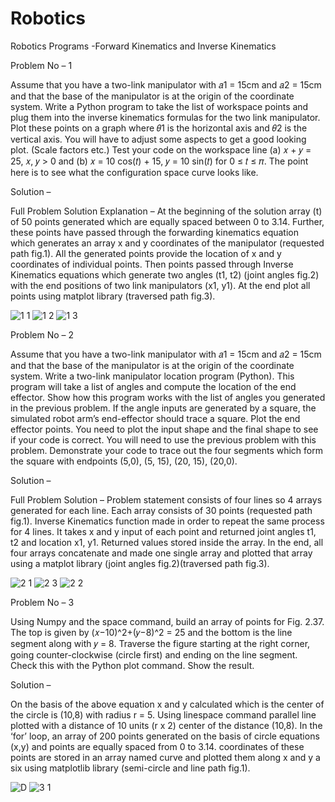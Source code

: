 # Robotics
Robotics Programs -Forward Kinematics and Inverse Kinematics

Problem No – 1

Assume that you have a two-link manipulator with 𝑎1 = 15cm and 𝑎2 = 15cm and that the base of the manipulator is at the origin of the coordinate system. Write a Python program to take the list of workspace points and plug them into the inverse kinematics formulas for the two link manipulator. Plot these points on a graph where 𝜃1 is the horizontal axis and 𝜃2 is the vertical axis. You will have to adjust some aspects to get a good looking plot. (Scale factors etc.) Test your code on the workspace line (a) 𝑥 + 𝑦 = 25, 𝑥, 𝑦 > 0 and (b) 𝑥 = 10 cos(𝑡) + 15, 𝑦 = 10 sin(𝑡) for 0 ≤ 𝑡 ≤ 𝜋. The point here is to see what the configuration space curve looks like.

Solution –

Full Problem Solution Explanation – At the beginning of the solution array (t) of 50 points generated which are equally spaced between 0 to 3.14. Further, these points have passed through the forwarding kinematics equation which generates an array x and y coordinates of the manipulator (requested path fig.1). All the generated points provide the location of x and y coordinates of individual points. Then points passed through Inverse Kinematics equations which generate two angles (t1, t2) (joint angles fig.2) with the end positions of two link manipulators (x1, y1). At the end plot all points using matplot library (traversed path fig.3).

![1 1](https://user-images.githubusercontent.com/50337861/80894022-64a7fa00-8c94-11ea-932f-025307e36e02.png)
![1 2](https://user-images.githubusercontent.com/50337861/80894024-65409080-8c94-11ea-8663-5df970548af1.png)
![1 3](https://user-images.githubusercontent.com/50337861/80894025-65409080-8c94-11ea-8968-fb328468ef49.png)

Problem No – 2

Assume that you have a two-link manipulator with 𝑎1 = 15cm and 𝑎2 = 15cm and that the base of the manipulator is at the origin of the coordinate system. Write a two-link manipulator location program (Python). This program will take a list of angles and compute the location of the end effector. Show how this program works with the list of angles you generated in the previous problem. If the angle inputs are generated by a square, the simulated robot arm’s end-effector should trace a square. Plot the end effector points. You need to plot the input shape and the final shape to see if your code is correct. You will need to use the previous problem with this problem. Demonstrate your code to trace out the four segments which form the square with endpoints (5,0), (5, 15), (20, 15), (20,0).

Solution –

Full Problem Solution – Problem statement consists of four lines so 4 arrays generated for each line. Each array consists of 30 points (requested path fig.1). Inverse Kinematics function made in order to repeat the same process for 4 lines. It takes x and y input of each point and returned joint angles t1, t2 and location x1, y1. Returned values stored inside the array. In the end, all four arrays concatenate and made one single array and plotted that array using a matplot library (joint angles fig.2)(traversed path fig.3).


![2 1](https://user-images.githubusercontent.com/50337861/80894030-76899d00-8c94-11ea-9e86-b3ceb265f73b.png)
![2 3](https://user-images.githubusercontent.com/50337861/80894031-77baca00-8c94-11ea-98ae-c3e05e581261.png)
![2 2](https://user-images.githubusercontent.com/50337861/80894033-78536080-8c94-11ea-8ef3-f52823c14e1b.png)





Problem No – 3

Using Numpy and the space command, build an array of points for Fig. 2.37. The top is given by (𝑥−10)^2+(𝑦−8)^2 = 25 and the bottom is the line segment along with 𝑦 = 8. Traverse the figure starting at the right corner, going counter-clockwise (circle first) and ending on the line segment. Check this with the Python plot command. Show the result.

Solution –

On the basis of the above equation x and y calculated which is the center of the circle is (10,8) with radius r = 5. Using linespace command parallel line plotted with a distance of 10 units (r x 2) center of the distance (10,8). In the ‘for’ loop, an array of 200 points generated on the basis of circle equations (x,y) and points are equally spaced from 0 to 3.14. coordinates of these points are stored in an array named curve and plotted them along x and y a six using matplotlib library (semi-circle and line path fig.1).

![D](https://user-images.githubusercontent.com/50337861/80894042-873a1300-8c94-11ea-81c6-67b87b0daf43.JPG)
![3 1](https://user-images.githubusercontent.com/50337861/80894045-886b4000-8c94-11ea-9bcb-5aa811b65a4b.png)

